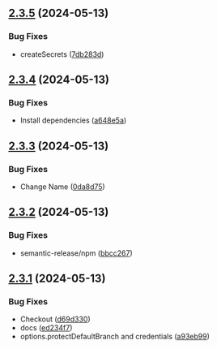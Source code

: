## [2.3.5](https://github.com/arpanrec/github-master-controller/compare/2.3.4...2.3.5) (2024-05-13)


### Bug Fixes

* createSecrets ([7db283d](https://github.com/arpanrec/github-master-controller/commit/7db283d094fc777ff58c2cfb563a3a7127529945))

## [2.3.4](https://github.com/arpanrec/github-master-controller/compare/2.3.3...2.3.4) (2024-05-13)


### Bug Fixes

* Install dependencies ([a648e5a](https://github.com/arpanrec/github-master-controller/commit/a648e5a1892f58177c5b7222d656813e701db9bd))

## [2.3.3](https://github.com/arpanrec/github-master-controller/compare/2.3.2...2.3.3) (2024-05-13)


### Bug Fixes

* Change Name ([0da8d75](https://github.com/arpanrec/github-master-controller/commit/0da8d75d469850289045244a4e025d7df8476084))

## [2.3.2](https://github.com/arpanrec/github-master-controller/compare/2.3.1...2.3.2) (2024-05-13)


### Bug Fixes

* semantic-release/npm ([bbcc267](https://github.com/arpanrec/github-master-controller/commit/bbcc267412f597664aa64210ffc1c848490f054a))

## [2.3.1](https://github.com/arpanrec/github-master-controller/compare/2.3.0...2.3.1) (2024-05-13)


### Bug Fixes

* Checkout ([d69d330](https://github.com/arpanrec/github-master-controller/commit/d69d3303bf07d386b1d4644e3ff0a387c5989cc1))
* docs ([ed234f7](https://github.com/arpanrec/github-master-controller/commit/ed234f70a370849447ac313a8c3dea3be56c8dd5))
* options.protectDefaultBranch and credentials ([a93eb99](https://github.com/arpanrec/github-master-controller/commit/a93eb990889439c9de0b857ff1fd338f18e997c0))

